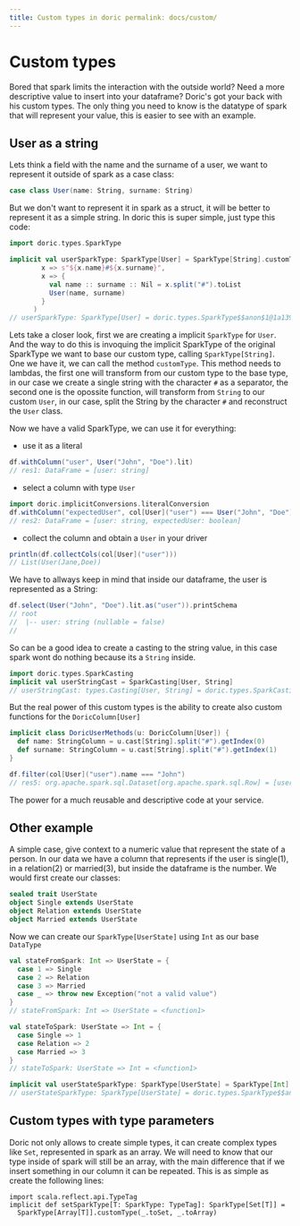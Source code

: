 ```yaml
---
title: Custom types in doric permalink: docs/custom/
---
```

# Custom types
Bored that spark limits the interaction with the outside world? Need a more descriptive value to insert into your
dataframe? Doric's got your back with his custom types. The only thing you need to know is the datatype of spark that
will represent your value, this is easier to see with an example.

## User as a string
Lets think a field with the name and the surname of a
user, we want to represent it outside of spark as a case class:

```scala
case class User(name: String, surname: String)
```

But we don't want to represent it in spark as a struct, it will be better to represent it as a simple string. In doric
this is super simple, just type this code:

```scala
import doric.types.SparkType

implicit val userSparkType: SparkType[User] = SparkType[String].customType[User](
        x => s"${x.name}#${x.surname}",
        x => {
          val name :: surname :: Nil = x.split("#").toList
          User(name, surname)
        }
      )
// userSparkType: SparkType[User] = doric.types.SparkType$$anon$1@1a139347
```

Lets take a closer look, first we are creating a implicit `SparkType` for `User`. And the way to do this is invoquing
the implicit SparkType of the original SparkType we want to base our custom type, calling `SparkType[String]`. One we
have it, we can call the method `customType`. This method needs to lambdas, the first one will transform from our custom
type to the base type, in our case we create a single string with the character `#` as a separator, the second one is
the opossite function, will transform from `String` to our custom `User`, in our case, split the String by the
character `#`  and reconstruct the `User` class.

Now we have a valid SparkType, we can use it for everything:
* use it as a literal
```scala
df.withColumn("user", User("John", "Doe").lit)
// res1: DataFrame = [user: string]
```
* select a column with type `User`
```scala
import doric.implicitConversions.literalConversion
df.withColumn("expectedUser", col[User]("user") === User("John", "Doe"))
// res2: DataFrame = [user: string, expectedUser: boolean]
```
* collect the column and obtain a `User` in your driver
```scala
println(df.collectCols(col[User]("user")))
// List(User(Jane,Doe))
```

We have to allways keep in mind that inside our dataframe, the user is represented as a String:
```scala
df.select(User("John", "Doe").lit.as("user")).printSchema
// root
//  |-- user: string (nullable = false)
//
```
So can be a good idea to create a casting to the string value, in this case spark wont do nothing because its a `String` inside.
```scala
import doric.types.SparkCasting
implicit val userStringCast = SparkCasting[User, String]
// userStringCast: types.Casting[User, String] = doric.types.SparkCasting$$anon$1@21c34bf8
```

But the real power of this custom types is the ability to create also custom functions for the `DoricColumn[User]`
```scala
implicit class DoricUserMethods(u: DoricColumn[User]) {
  def name: StringColumn = u.cast[String].split("#").getIndex(0)
  def surname: StringColumn = u.cast[String].split("#").getIndex(1)
}

df.filter(col[User]("user").name === "John")
// res5: org.apache.spark.sql.Dataset[org.apache.spark.sql.Row] = [user: string]
```
The power for a much reusable and descriptive code at your service.

## Other example
A simple case, give context to a numeric value that represent the state of a person. In our data we have a column that
represents if the user is single(1), in a relation(2) or married(3), but inside the dataframe is the number. We would
first create our classes:

```scala
sealed trait UserState
object Single extends UserState
object Relation extends UserState
object Married extends UserState
```

Now we can create our `SparkType[UserState]` using `Int` as our base `DataType`

```scala
val stateFromSpark: Int => UserState = {
  case 1 => Single
  case 2 => Relation
  case 3 => Married
  case _ => throw new Exception("not a valid value")
}
// stateFromSpark: Int => UserState = <function1>

val stateToSpark: UserState => Int = {
  case Single => 1
  case Relation => 2
  case Married => 3
}
// stateToSpark: UserState => Int = <function1>

implicit val userStateSparkType: SparkType[UserState] = SparkType[Int].customType(stateToSpark, stateFromSpark)
// userStateSparkType: SparkType[UserState] = doric.types.SparkType$$anon$1@559e3f67
```

## Custom types with type parameters
Doric not only allows to create simple types, it can create complex types like `Set`, represented in spark as an array. We will need to know that our type inside of spark will still be an array, with the main difference that if we insert something in our column it can be repeated.
This is as simple as create the following lines:
```
import scala.reflect.api.TypeTag
implicit def setSparkType[T: SparkType: TypeTag]: SparkType[Set[T]] =
  SparkType[Array[T]].customType(_.toSet, _.toArray)
```
